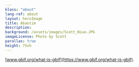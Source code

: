 ```yaml
---
klass: "about"
lang-ref: about
layout: heroImage
title: Abaotim
description: 
background: /assets/images/Scott_Niue.JPG
imageLicense: Photo by Scott
parallax: true
height: 75vh
---
```

 [www.gbif.org/what-is-gbif](https://www.gbif.org/what-is-gbif).
